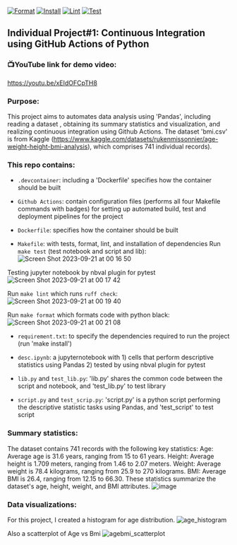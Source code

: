 [![Format](https://github.com/nogibjj/IDS706_individualproject1_xk10/actions/workflows/format.yml/badge.svg)](https://github.com/nogibjj/IDS706_individualproject1_xk10/actions/workflows/format.yml)
[![Install](https://github.com/nogibjj/IDS706_individualproject1_xk10/actions/workflows/install.yml/badge.svg)](https://github.com/nogibjj/IDS706_individualproject1_xk10/actions/workflows/install.yml)
[![Lint](https://github.com/nogibjj/IDS706_individualproject1_xk10/actions/workflows/lint.yml/badge.svg)](https://github.com/nogibjj/IDS706_individualproject1_xk10/actions/workflows/lint.yml)
[![Test](https://github.com/nogibjj/IDS706_individualproject1_xk10/actions/workflows/test.yml/badge.svg)](https://github.com/nogibjj/IDS706_individualproject1_xk10/actions/workflows/test.yml)

## Individual Project#1: Continuous Integration using GitHub Actions of Python
### 📺YouTube link for demo video:
https://youtu.be/xEIdOFCpTH8

### Purpose:
This project aims to automates data analysis using 'Pandas', including reading a dataset , obtaining its summary statistics and visualization, and realizing continuous integration using Github Actions. The dataset 'bmi.csv' is from Kaggle (https://www.kaggle.com/datasets/rukenmissonnier/age-weight-height-bmi-analysis), which comprises 741 individual records).

### This repo contains:
* `.devcontainer`: including a 'Dockerfile' specifies how the container should be built

* `Github Actions`: contain configuration files (performs all four Makefile commands with badges) for setting up automated build, test and deployment pipelines for the project

* `Dockerfile`: specifies how the container should be built

* `Makefile`:  with tests, format, lint, and installation of dependencies
Run `make test` (test notebook and script and lib):
![Screen Shot 2023-09-21 at 00 16 50](https://github.com/nogibjj/IDS706_individualproject1_xk10/assets/143849077/0246407e-f70e-4611-b6e4-23c36b5a935b)

Testing jupyter notebook by nbval plugin for pytest
![Screen Shot 2023-09-21 at 00 17 42](https://github.com/nogibjj/IDS706_individualproject1_xk10/assets/143849077/feb2a578-c4a0-456f-8fe6-df09d72f6a79)

Run `make lint` which runs `ruff check`:
![Screen Shot 2023-09-21 at 00 19 40](https://github.com/nogibjj/IDS706_individualproject1_xk10/assets/143849077/dedf538b-963c-4f53-9cec-0c884e17b57c)

Run `make format` which formats code with python black:
![Screen Shot 2023-09-21 at 00 21 08](https://github.com/nogibjj/IDS706_individualproject1_xk10/assets/143849077/136430a1-c602-4048-b0d0-438e3dbb7dfd)

* `requirement.txt`: to specify the dependencies required to run the project (run 'make install')

* `desc.ipynb`: a jupyternotebook with 1) cells that perform descriptive statistics using Pandas 2) tested by using nbval plugin for pytest

* `lib.py` and `test_lib.py`: 'lib.py' shares the common code between the script and notebook, and 'test_lib.py' to test library

* `script.py` and `test_scrip.py`: 'script.py' is a python script performing the descriptive statistic tasks using Pandas, and 'test_script' to test script

### Summary statistics:
The dataset contains 741 records with the following key statistics: Age: Average age is 31.6 years, ranging from 15 to 61 years. Height: Average height is 1.709 meters, ranging from 1.46 to 2.07 meters. Weight: Average weight is 78.4 kilograms, ranging from 25.9 to 270 kilograms. BMI: Average BMI is 26.4, ranging from 12.15 to 66.30. These statistics summarize the dataset's age, height, weight, and BMI attributes.
![image](https://github.com/nogibjj/IDS706_individualproject1_xk10/assets/143849077/71b0fb5f-b532-4a38-bf91-632215227b80)

### Data visualizations:
For this project, I created a histogram for age distribution.
![age_histogram](https://github.com/nogibjj/IDS706_individualproject1_xk10/assets/143849077/46310d94-e459-41ca-9e7c-4fdf13c3099a)

Also a scatterplot of Age vs Bmi
![agebmi_scatterplot](https://github.com/nogibjj/IDS706_individualproject1_xk10/assets/143849077/9aae0e92-2ed4-4af8-85d9-f37cc4c9e142)






